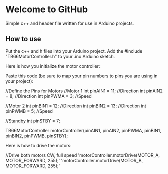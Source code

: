 # Welcome to GitHub

Simple c++ and header file written for use in Arduino projects.



## How to use

Put the c++ and h files into your Arduino project. 
Add the #include "TB66MotorController.h" to your .ino Arduino sketch.

Here is how you initialize the motor controller:

Paste this code (be sure to map your pin numbers to pins you are using in your project):

//Define the Pins for Motors
//Motor 1
int pinAIN1 = 11; //Direction
int pinAIN2 = 8; //Direction
int pinPWMA = 3; //Speed

//Motor 2
int pinBIN1 = 12; //Direction
int pinBIN2 = 13; //Direction
int pinPWMB = 5; //Speed

//Standby
int pinSTBY = 7;


TB66MotorController motorController(pinAIN1, pinAIN2, pinPWMA, pinBIN1, pinBIN2, pinPWMB, pinSTBY);

Here is how to drive the motors:

//Drive both motors CW, full speed
'motorController.motorDrive(MOTOR_A, MOTOR_FORWARD, 255);'
'motorController.motorDrive(MOTOR_B, MOTOR_FORWARD, 255);'
